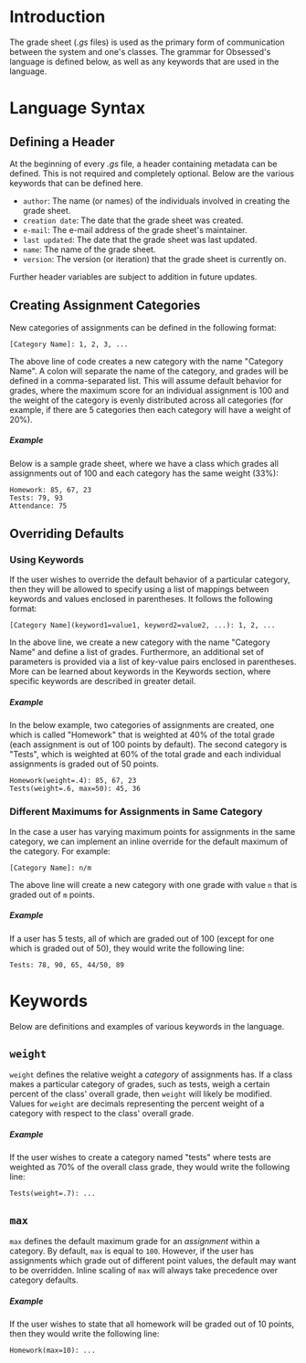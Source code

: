 # Introduction

The grade sheet (*.gs* files) is used as the primary form of communication between the system and one's classes. The 
grammar for Obsessed's language is defined below, as well as any keywords that are used in the language.

[//]: # (TODO: Add a table of contents)
# Language Syntax

## Defining a Header
At the beginning of every *.gs* file, a header containing metadata can be defined. This is not required and completely 
optional. Below are the various keywords that can be defined here. 
* `author`: The name (or names) of the individuals involved in creating the grade sheet.
* `creation date`: The date that the grade sheet was created.
* `e-mail`: The e-mail address of the grade sheet's maintainer.
* `last updated`: The date that the grade sheet was last updated.
* `name`: The name of the grade sheet. 
* `version`: The version (or iteration) that the grade sheet is currently on.

Further header variables are subject to addition in future updates.
## Creating Assignment Categories

New categories of assignments can be defined in the following format:

```
[Category Name]: 1, 2, 3, ...
```

The above line of code creates a new category with the name "Category Name". A colon will separate the name of the 
category, and grades will be defined in a comma-separated list. This will assume default behavior for grades, where the 
maximum score for an individual assignment is 100 and the weight of the category is evenly distributed across all 
categories (for example, if there are 5 categories then each category will have a weight of 20%).

##### Example

Below is a sample grade sheet, where we have a class which grades all assignments out of 100 and each category has the 
same weight (33%):

```
Homework: 85, 67, 23
Tests: 79, 93
Attendance: 75
```

## Overriding Defaults

### Using Keywords
If the user wishes to override the default behavior of a particular category, then they will be allowed to specify using
 a list of mappings between keywords and values enclosed in parentheses. It follows the following format:

```
[Category Name](keyword1=value1, keyword2=value2, ...): 1, 2, ... 
```

In the above line, we create a new category with the name "Category Name" and define a list of grades. Furthermore, an 
additional set of parameters is provided via a list of key-value pairs enclosed in parentheses. More can be learned 
about keywords in the Keywords section, where specific keywords are described in greater detail.

##### Example

In the below example, two categories of assignments are created, one which is called "Homework" that is weighted at 40% 
of the total grade (each assignment is out of 100 points by default). The second category is "Tests", which is weighted 
at 60% of the total grade and each individual assignments is graded out of 50 points.

```
Homework(weight=.4): 85, 67, 23
Tests(weight=.6, max=50): 45, 36
```

### Different Maximums for Assignments in Same Category
In the case a user has varying maximum points for assignments in the same category, we can implement an inline override for the default maximum of the category. For example:
```
[Category Name]: n/m
```
The above line will create a new category with one grade with value `n` that is graded out of `m` points.

##### Example
If a user has 5 tests, all of which are graded out of 100 (except for one which is graded out of 50), they would write the following line:
```
Tests: 78, 90, 65, 44/50, 89
```

# Keywords

Below are definitions and examples of various keywords in the language.

## `weight`
`weight` defines the relative weight a _category_ of assignments has. If a class makes a particular category of grades, such as tests, weigh a certain percent of the class' overall grade, then `weight` will likely be modified. Values for `weight` are decimals representing the percent weight of a category with respect to the class' overall grade.

##### Example
If the user wishes to create a category named "tests" where tests are weighted as 70% of the overall class grade, they would write the following line:
```
Tests(weight=.7): ...
```

## `max`
`max` defines the default maximum grade for an _assignment_ within a category. By default, `max` is equal to `100`. However, if the user has assignments which grade out of different point values, the default may want to be overridden. Inline scaling of `max` will always take precedence over category defaults.

##### Example
If the user wishes to state that all homework will be graded out of 10 points, then they would write the following line:
```
Homework(max=10): ...
```